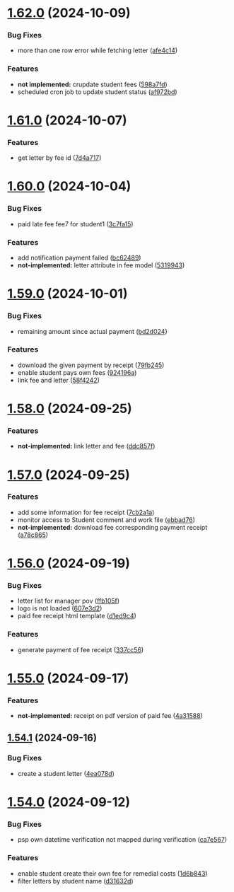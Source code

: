 # [1.62.0](https://github.com/hei-school/hei-admin-api/compare/v1.61.0...v1.62.0) (2024-10-09)


### Bug Fixes

* more than one row error while fetching letter ([afe4c14](https://github.com/hei-school/hei-admin-api/commit/afe4c145fe86287ffe329c7072e1a5fd7a8bd338))


### Features

* **not implemented:** crupdate student fees ([598a7fd](https://github.com/hei-school/hei-admin-api/commit/598a7fd8803218e7a37f7c3be1e76c3eba29d1b5))
* scheduled cron job to update student status  ([af972bd](https://github.com/hei-school/hei-admin-api/commit/af972bd3481ad3b24593ecbbb713dd4efb740870))



# [1.61.0](https://github.com/hei-school/hei-admin-api/compare/v1.60.0...v1.61.0) (2024-10-07)


### Features

* get letter by fee id ([7d4a717](https://github.com/hei-school/hei-admin-api/commit/7d4a717f24f0b645665c586331cf321feef8125b))



# [1.60.0](https://github.com/hei-school/hei-admin-api/compare/v1.59.0...v1.60.0) (2024-10-04)


### Bug Fixes

* paid late fee fee7 for student1  ([3c7fa15](https://github.com/hei-school/hei-admin-api/commit/3c7fa1511026a9a3596d0abc07ce01887dc16bf5))


### Features

* add notification payment failed  ([bc62489](https://github.com/hei-school/hei-admin-api/commit/bc6248957993323210b9d3cf1fb03ef3709ab71a))
* **not-implemented:** letter attribute in fee model ([5319943](https://github.com/hei-school/hei-admin-api/commit/5319943bc78d05aec6c3db4ed3a7cfad49e43b05))



# [1.59.0](https://github.com/hei-school/hei-admin-api/compare/v1.58.0...v1.59.0) (2024-10-01)


### Bug Fixes

* remaining amount since actual payment  ([bd2d024](https://github.com/hei-school/hei-admin-api/commit/bd2d024441895c74af99c14984c841c7d83c796f))


### Features

* download the given payment by receipt ([79fb245](https://github.com/hei-school/hei-admin-api/commit/79fb245cfe231457370bdd66a8c4e485a7cbc065))
* enable student pays own fees  ([924196a](https://github.com/hei-school/hei-admin-api/commit/924196a02964cd4f7d7ef2891b9e466b5ab810ee))
* link fee and letter ([58f4242](https://github.com/hei-school/hei-admin-api/commit/58f42427d3f0b3e673a0e97f93971c4947c07766))



# [1.58.0](https://github.com/hei-school/hei-admin-api/compare/v1.57.0...v1.58.0) (2024-09-25)


### Features

* **not-implemented:** link letter and fee ([ddc857f](https://github.com/hei-school/hei-admin-api/commit/ddc857f400b7105ada665df8970d2363244fa817))



# [1.57.0](https://github.com/hei-school/hei-admin-api/compare/v1.56.0...v1.57.0) (2024-09-25)


### Features

* add some information for fee receipt  ([7cb2a1a](https://github.com/hei-school/hei-admin-api/commit/7cb2a1afdc2b8f5bd721588fbab43c9f0efd6cc1))
* monitor access to Student comment and work file  ([ebbad76](https://github.com/hei-school/hei-admin-api/commit/ebbad761566e3067a33fc7861300907279a8b23c))
* **not-implemented:** download fee corresponding payment receipt  ([a78c865](https://github.com/hei-school/hei-admin-api/commit/a78c86566ef60e1527179db86bbe94d004e5f75f))



# [1.56.0](https://github.com/hei-school/hei-admin-api/compare/v1.55.0...v1.56.0) (2024-09-19)


### Bug Fixes

* letter list for manager pov ([ffb105f](https://github.com/hei-school/hei-admin-api/commit/ffb105f723cb718cf3885edc2a5a27fff779e377))
* logo is not loaded  ([607e3d2](https://github.com/hei-school/hei-admin-api/commit/607e3d28015e50aaf264d6adc30c2b67e9aae50f))
* paid fee receipt html template  ([d1ed9c4](https://github.com/hei-school/hei-admin-api/commit/d1ed9c4ca3b242e1d5b2a3aab4278944aa47af80))


### Features

* generate payment of fee receipt  ([337cc56](https://github.com/hei-school/hei-admin-api/commit/337cc5617564c8f65edc3931630994374b2071f3))



# [1.55.0](https://github.com/hei-school/hei-admin-api/compare/v1.54.1...v1.55.0) (2024-09-17)


### Features

* **not-implemented:** receipt on pdf version of paid fee  ([4a31588](https://github.com/hei-school/hei-admin-api/commit/4a31588616d668df3db8ee7ef6a212c9c0dfe323))



## [1.54.1](https://github.com/hei-school/hei-admin-api/compare/v1.54.0...v1.54.1) (2024-09-16)


### Bug Fixes

* create a student letter  ([4ea078d](https://github.com/hei-school/hei-admin-api/commit/4ea078d52b86c1d2ec7f89f00ba368891fe1123c))



# [1.54.0](https://github.com/hei-school/hei-admin-api/compare/v1.53.0...v1.54.0) (2024-09-12)


### Bug Fixes

* psp own datetime verification not mapped during verification  ([ca7e567](https://github.com/hei-school/hei-admin-api/commit/ca7e5672b926453730598bedda3fd13e113bdaca))


### Features

* enable student create their own fee for remedial costs  ([1d6b843](https://github.com/hei-school/hei-admin-api/commit/1d6b843d9c17bd8bc324589ffccd236ca3476a30))
* filter letters by student name ([d31632d](https://github.com/hei-school/hei-admin-api/commit/d31632de3db89059cf5b0bbe95d9d75f6ecd9fbc))



